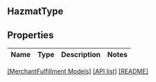 ## HazmatType

## Properties

Name | Type | Description | Notes
------------ | ------------- | ------------- | -------------

[[MerchantFulfillment Models]](../) [[API list]](../../Api) [[README]](../../../README.md)
